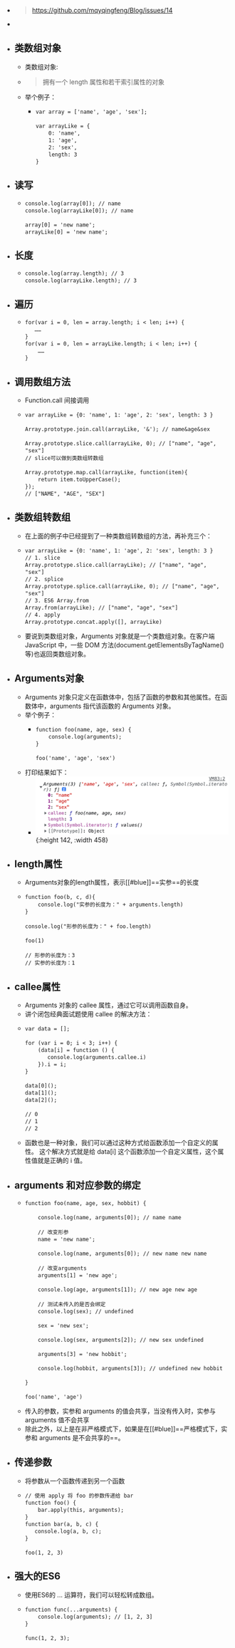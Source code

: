 - > https://github.com/mqyqingfeng/Blog/issues/14
-
- ## 类数组对象
	- 类数组对象:
	- > 拥有一个 length 属性和若干索引属性的对象
	- 举个例子：
		- ```
		  var array = ['name', 'age', 'sex'];
		  
		  var arrayLike = {
		      0: 'name',
		      1: 'age',
		      2: 'sex',
		      length: 3
		  }
		  ```
- ## 读写
	- ```
	  console.log(array[0]); // name
	  console.log(arrayLike[0]); // name
	  
	  array[0] = 'new name';
	  arrayLike[0] = 'new name';
	  ```
- ## 长度
	- ```
	  console.log(array.length); // 3
	  console.log(arrayLike.length); // 3
	  ```
- ## 遍历
	- ```
	  for(var i = 0, len = array.length; i < len; i++) {
	     ……
	  }
	  for(var i = 0, len = arrayLike.length; i < len; i++) {
	      ……
	  }
	  ```
- ## 调用数组方法
	- Function.call 间接调用
	- ```
	  var arrayLike = {0: 'name', 1: 'age', 2: 'sex', length: 3 }
	  
	  Array.prototype.join.call(arrayLike, '&'); // name&age&sex
	  
	  Array.prototype.slice.call(arrayLike, 0); // ["name", "age", "sex"] 
	  // slice可以做到类数组转数组
	  
	  Array.prototype.map.call(arrayLike, function(item){
	      return item.toUpperCase();
	  }); 
	  // ["NAME", "AGE", "SEX"]
	  ```
- ## 类数组转数组
	- 在上面的例子中已经提到了一种类数组转数组的方法，再补充三个：
	- ```
	  var arrayLike = {0: 'name', 1: 'age', 2: 'sex', length: 3 }
	  // 1. slice
	  Array.prototype.slice.call(arrayLike); // ["name", "age", "sex"] 
	  // 2. splice
	  Array.prototype.splice.call(arrayLike, 0); // ["name", "age", "sex"] 
	  // 3. ES6 Array.from
	  Array.from(arrayLike); // ["name", "age", "sex"] 
	  // 4. apply
	  Array.prototype.concat.apply([], arrayLike)
	  ```
	- 要说到类数组对象，Arguments 对象就是一个类数组对象。在客户端 JavaScript 中，一些 DOM 方法(document.getElementsByTagName()等)也返回类数组对象。
- ## Arguments对象
	- Arguments 对象只定义在函数体中，包括了函数的参数和其他属性。在函数体中，arguments 指代该函数的 Arguments 对象。
	- 举个例子：
		- ```
		  function foo(name, age, sex) {
		      console.log(arguments);
		  }
		  
		  foo('name', 'age', 'sex')
		  ```
	- 打印结果如下：
		- ![image.png](../assets/image_1685002959011_0.png){:height 142, :width 458}
- ## length属性
	- Arguments对象的length属性，表示[[#blue]]==实参==的长度
	- ```
	  function foo(b, c, d){
	      console.log("实参的长度为：" + arguments.length)
	  }
	  
	  console.log("形参的长度为：" + foo.length)
	  
	  foo(1)
	  
	  // 形参的长度为：3
	  // 实参的长度为：1
	  ```
- ## callee属性
	- Arguments 对象的 callee 属性，通过它可以调用函数自身。
	- 讲个闭包经典面试题使用 callee 的解决方法：
	- ```
	  var data = [];
	  
	  for (var i = 0; i < 3; i++) {
	      (data[i] = function () {
	         console.log(arguments.callee.i) 
	      }).i = i;
	  }
	  
	  data[0]();
	  data[1]();
	  data[2]();
	  
	  // 0
	  // 1
	  // 2
	  ```
	- 函数也是一种对象，我们可以通过这种方式给函数添加一个自定义的属性。
	  这个解决方式就是给 data[i] 这个函数添加一个自定义属性，这个属性值就是正确的 i 值。
- ## arguments 和对应参数的绑定
	- ```
	  function foo(name, age, sex, hobbit) {
	  
	      console.log(name, arguments[0]); // name name
	  
	      // 改变形参
	      name = 'new name';
	  
	      console.log(name, arguments[0]); // new name new name
	  
	      // 改变arguments
	      arguments[1] = 'new age';
	  
	      console.log(age, arguments[1]); // new age new age
	  
	      // 测试未传入的是否会绑定
	      console.log(sex); // undefined
	  
	      sex = 'new sex';
	  
	      console.log(sex, arguments[2]); // new sex undefined
	  
	      arguments[3] = 'new hobbit';
	  
	      console.log(hobbit, arguments[3]); // undefined new hobbit
	  
	  }
	  
	  foo('name', 'age')
	  ```
	- 传入的参数，实参和 arguments 的值会共享，当没有传入时，实参与 arguments 值不会共享
	- 除此之外，以上是在非严格模式下，如果是在[[#blue]]==严格模式下，实参和 arguments 是不会共享的==。
- ## 传递参数
	- 将参数从一个函数传递到另一个函数
	- ```
	  // 使用 apply 将 foo 的参数传递给 bar
	  function foo() {
	      bar.apply(this, arguments);
	  }
	  function bar(a, b, c) {
	     console.log(a, b, c);
	  }
	  
	  foo(1, 2, 3)
	  ```
- ## 强大的ES6
	- 使用ES6的 ... 运算符，我们可以轻松转成数组。
	- ```
	  function func(...arguments) {
	      console.log(arguments); // [1, 2, 3]
	  }
	  
	  func(1, 2, 3);
	  ```